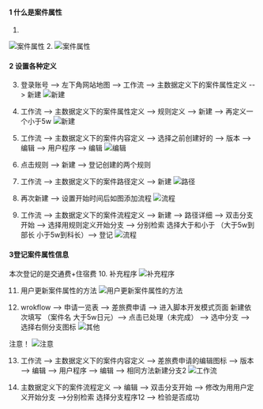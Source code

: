 #### 1 什么是案件属性
1. 
![案件属性](pictures/654f5a43ee698008b54c7c677afd30a.png)
2. 
![案件属性](pictures/19dfbe3b5ea7eb3ca0f294ef243fd02.png)

#### 2 设置各种定义
3. 登录账号 --> 左下角网站地图 --> 工作流 --> 主数据定义下的案件属性定义 --> 新建
![新建](pictures/2634bf7da7b4f663c653b55c3b342f4.png)

4.  工作流 --> 主数据定义下的案件属性定义 --> 规则定义 --> 新建 --> 再定义一个小于5w
![新建](pictures/7f47b2d22918caa2d7407550d29f2d6.png)

5. 工作流 --> 主数据定义下的案件内容定义 --> 选择之前创建好的 --> 版本 --> 编辑 --> 用户程序  --> 编辑
![编辑](pictures/a95f92c0d8c0cd32249fe731cd5e7a6.png)

6. 点击规则 --> 新建 --> 登记创建的两个规则

7. 工作流 --> 主数据定义下的案件路径定义 -->  新建 
![路径](pictures/2bcb2cbbfcaf4db93eef2d4bca253cd.png)

8. 再次新建 --> 设置开始时间后如图添加流程
![流程](pictures/7b0bf7bde9735867da15c51c0a49544.png)

9. 工作流 --> 主数据定义下的案件流程定义 --> 新建 --> 路径详细 --> 双击分支开始 --> 选择用规则定义开始分支 --> 分别检索 选择大于和小于 （大于5w到部长 小于5w到科长）--> 登记
![流程](pictures/ff99bd4b51599c822ab1f59ed6155d3.png)


#### 3登记案件属性信息
本次登记的是交通费+住宿费 
10. 补充程序
![补充程序](pictures/efb2facc55a2023ed1e4288013d961a.png)

11. 用户更新案件属性的方法
![用户更新案件属性的方法](pictures/654c75e9f4f98f4b7253d09e39d6e03.png)

12. wrokflow --> 申请一览表 --> 差旅费申请 --> 进入脚本开发模式页面 新建依次填写 （案件名 大于5w日元）--> 点击已处理（未完成） --> 选中分支 --> 选择右侧分支图标 
![其他](pictures/7821142cc13b926fd79c44bbf7bd9d4.png)

注意！ 
![注意](pictures/40d9a793767ce42ed645c0a6ce2ca22.png)

13.  工作流 --> 主数据定义下的案件内容定义 --> 差旅费申请的编辑图标 --> 版本 --> 编辑 --> 用户程序 --> 编辑 --> 相同方法新建分支2
![工作流](pictures/ea7ded5e859ff44191a44b0e05761ae.png)

14. 主数据定义下的案件流程定义 --> 编辑 --> 双击分支开始 --> 修改为用用户定义开始分支 -->分别检索 选择分支程序12 --> 检验是否成功